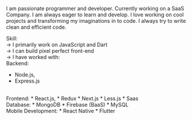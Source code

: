 I am passionate programmer and developer. Currently working on a SaaS Company. I am always eager to learn and develop. I love working on cool projects and transforming my imaginations in to code. I always try to write clean and efficient code.

Skill: 
<br>
-> I primarily work on JavaScript and Dart
<br>
-> I can build pixel perfect front-end
<br>
-> I have worked with: 
<br>
 Backend:
 * Node.js, 
 * Express.js
 <br>
 Frontend:
 * React.js, 
 * Redux
 * Next.js
 * Less.js
 * Saas
 <br>
 Database:
 * MongoDB
 * Firebase (BaaS)
 * MySQL
 <br>
 Mobile Development:
 * React Native 
 * Flutter
